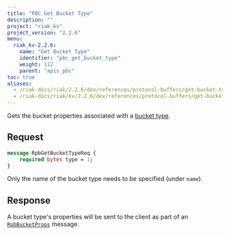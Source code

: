 ```yaml
---
title: "PBC Get Bucket Type"
description: ""
project: "riak_kv"
project_version: "2.2.6"
menu:
  riak_kv-2.2.6:
    name: "Get Bucket Type"
    identifier: "pbc_get_bucket_type"
    weight: 112
    parent: "apis_pbc"
toc: true
aliases:
  - /riak-docs/riak/2.2.6/dev/references/protocol-buffers/get-bucket-type
  - /riak-docs/riak/kv/2.2.6/dev/references/protocol-buffers/get-bucket-type
---
```


Gets the bucket properties associated with a [bucket type]({{<baseurl>}}riak/kv/2.2.6/using/cluster-operations/bucket-types).

## Request

```protobuf
message RpbGetBucketTypeReq {
    required bytes type = 1;
}
```

Only the name of the bucket type needs to be specified (under `name`).

## Response

A bucket type's properties will be sent to the client as part of an
[`RpbBucketProps`]({{<baseurl>}}riak/kv/2.2.6/developing/api/protocol-buffers/get-bucket-props) message.
